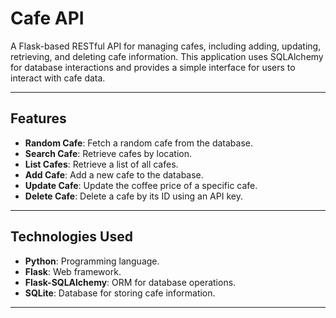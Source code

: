 # Cafe API

A Flask-based RESTful API for managing cafes, including adding, updating, retrieving, and deleting cafe information. This application uses SQLAlchemy for database interactions and provides a simple interface for users to interact with cafe data.

---

## Features

- **Random Cafe**: Fetch a random cafe from the database.
- **Search Cafe**: Retrieve cafes by location.
- **List Cafes**: Retrieve a list of all cafes.
- **Add Cafe**: Add a new cafe to the database.
- **Update Cafe**: Update the coffee price of a specific cafe.
- **Delete Cafe**: Delete a cafe by its ID using an API key.

---

## Technologies Used

- **Python**: Programming language.
- **Flask**: Web framework.
- **Flask-SQLAlchemy**: ORM for database operations.
- **SQLite**: Database for storing cafe information.

---
